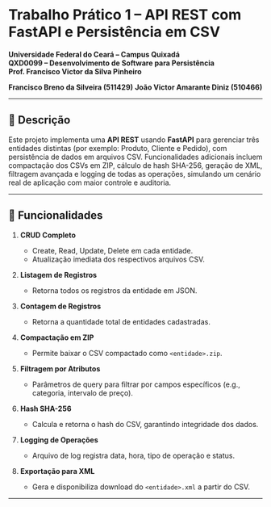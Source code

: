# Trabalho Prático 1 – API REST com FastAPI e Persistência em CSV

**Universidade Federal do Ceará – Campus Quixadá**  
**QXD0099 – Desenvolvimento de Software para Persistência**  
**Prof. Francisco Victor da Silva Pinheiro**


**Francisco Breno da Silveira (511429)**
**João Victor Amarante Diniz (510466)**

---

## 📄 Descrição

Este projeto implementa uma **API REST** usando **FastAPI** para gerenciar três entidades distintas (por exemplo: Produto, Cliente e Pedido), com persistência de dados em arquivos CSV. Funcionalidades adicionais incluem compactação dos CSVs em ZIP, cálculo de hash SHA-256, geração de XML, filtragem avançada e logging de todas as operações, simulando um cenário real de aplicação com maior controle e auditoria.

---

## 🚀 Funcionalidades

1. **CRUD Completo**  
   - Create, Read, Update, Delete em cada entidade.  
   - Atualização imediata dos respectivos arquivos CSV.  

2. **Listagem de Registros**  
   - Retorna todos os registros da entidade em JSON.  

3. **Contagem de Registros**  
   - Retorna a quantidade total de entidades cadastradas.  

4. **Compactação em ZIP**  
   - Permite baixar o CSV compactado como `<entidade>.zip`.  

5. **Filtragem por Atributos**  
   - Parâmetros de query para filtrar por campos específicos (e.g., categoria, intervalo de preço).  

6. **Hash SHA-256**  
   - Calcula e retorna o hash do CSV, garantindo integridade dos dados.  

7. **Logging de Operações**  
   - Arquivo de log registra data, hora, tipo de operação e status.  

8. **Exportação para XML**  
   - Gera e disponibiliza download do `<entidade>.xml` a partir do CSV.

---


